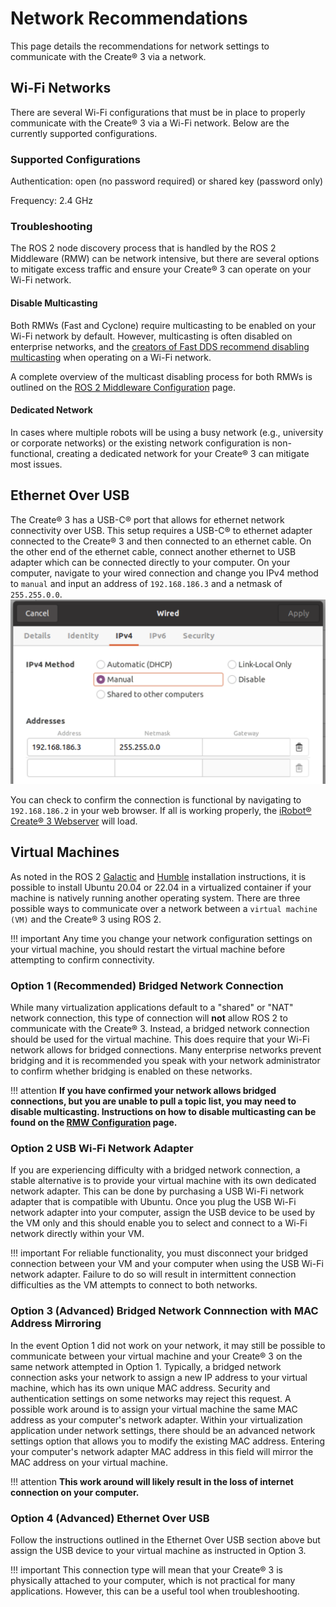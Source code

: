 # Network Recommendations
This page details the recommendations for network settings to communicate with the Create® 3 via a network. 

## Wi-Fi Networks
There are several Wi-Fi configurations that must be in place to properly communicate with the Create® 3 via a Wi-Fi network. Below are the currently supported configurations. 

### Supported Configurations
Authentication: open (no password required) or shared key (password only) 

Frequency: 2.4 GHz

### Troubleshooting
The ROS 2 node discovery process that is handled by the ROS 2 Middleware (RMW) can be network intensive, but there are several options to mitigate excess traffic and ensure your Create® 3 can operate on your Wi-Fi network. 

#### Disable Multicasting
Both RMWs (Fast and Cyclone) require multicasting to be enabled on your Wi-Fi network by default. However, multicasting is often disabled on enterprise networks, and the [creators of Fast DDS recommend disabling multicasting](https://fast-dds.docs.eprosima.com/en/latest/fastdds/use_cases/well_known_deployments/well_known_deployments.html) when operating on a Wi-Fi network.   

A complete overview of the multicast disabling process for both RMWs is outlined on the [ROS 2 Middleware Configuration](https://iroboteducation.github.io/create3_docs/setup/xml-config/) page. 

#### Dedicated Network
In cases where multiple robots will be using a busy network (e.g., university or corporate networks) or the existing network configuration is non-functional, creating a dedicated network for your Create® 3 can mitigate most issues. 

## Ethernet Over USB
The Create® 3 has a USB-C® port that allows for ethernet network connectivity over USB. This setup requires a USB-C® to ethernet adapter connected to the Create® 3 and then connected to an ethernet cable. On the other end of the ethernet cable, connect another ethernet to USB adapter which can be connected directly to your computer. On your computer, navigate to your wired connection and change you IPv4 method to `manual` and input an address of `192.168.186.3` and a netmask of `255.255.0.0`. 
![Ethernet Over USB Network Configuration](data/ethoverusb.png "Ethernet Over USB Configuration")

You can check to confirm the connection is functional by navigating to `192.168.186.2` in your web browser. If all is working properly, the [iRobot® Create® 3 Webserver](https://iroboteducation.github.io/create3_docs/webserver/overview/) will load. 


## Virtual Machines
As noted in the ROS 2 [Galactic](https://iroboteducation.github.io/create3_docs/setup/ubuntu2004/) and [Humble](https://iroboteducation.github.io/create3_docs/setup/ubuntu2204/) installation instructions, it is possible to install Ubuntu 20.04 or 22.04 in a virtualized container if your machine is natively running another operating system. There are three possible ways to communicate over a network between a `virtual machine (VM)` and the Create® 3 using ROS 2. 

!!! important
    Any time you change your network configuration settings on your virtual machine, you should restart the virtual machine before attempting to confirm connectivity.

### Option 1 (Recommended) Bridged Network Connection
While many virtualization applications default to a "shared" or "NAT" network connection, this type of connection will **not** allow ROS 2 to communicate with the Create® 3. Instead, a bridged network connection should be used for the virtual machine. This does require that your Wi-Fi network allows for bridged connections. Many enterprise networks prevent bridging and it is recommended you speak with your network administrator to confirm whether bridging is enabled on these networks. 

!!! attention
    **If you have confirmed your network allows bridged connections, but you are unable to pull a topic list, you may need to disable multicasting. Instructions on how to disable multicasting can be found on the [RMW Configuration](https://iroboteducation.github.io/create3_docs/setup/xml-config/) page.**

### Option 2 USB Wi-Fi Network Adapter
If you are experiencing difficulty with a bridged network connection, a stable alternative is to provide your virtual machine with its own dedicated network adapter. This can be done by purchasing a USB Wi-Fi network adapter that is compatible with Ubuntu. Once you plug the USB Wi-Fi network adapter into your computer, assign the USB device to be used by the VM only and this should enable you to select and connect to a Wi-Fi network directly within your VM.

!!! important
    For reliable functionality, you must disconnect your bridged connection between your VM and your computer when using the USB Wi-Fi network adapter. Failure to do so will result in intermittent connection difficulties as the VM attempts to connect to both networks. 

### Option 3 (Advanced) Bridged Network Connnection with MAC Address Mirroring
In the event Option 1 did not work on your network, it may still be possible to communicate between your virtual machine and your Create® 3 on the same network attempted in Option 1. Typically, a bridged network connection asks your network to assign a new IP address to your virtual machine, which has its own unique MAC address. Security and authentication settings on some networks may reject this request. A possible work around is to assign your virtual machine the same MAC address as your computer's network adapter. Within your virtualization application under network settings, there should be an advanced network settings option that allows you to modify the existing MAC address. Entering your computer's network adapter MAC address in this field will mirror the MAC address on your virtual machine. 

!!! attention
    **This work around will likely result in the loss of internet connection on your computer.**

### Option 4 (Advanced) Ethernet Over USB
Follow the instructions outlined in the Ethernet Over USB section above but assign the USB device to your virtual machine as instructed in Option 3. 

!!! important
    This connection type will mean that your Create® 3 is physically attached to your computer, which is not practical for many applications. However, this can be a useful tool when troubleshooting. 


